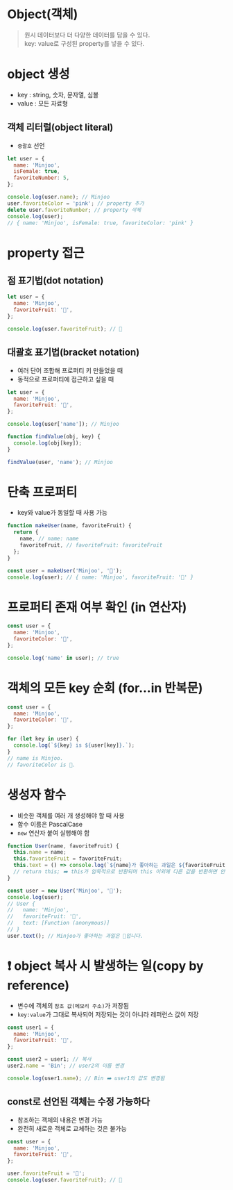# Object(객체)

> 원시 데이터보다 더 다양한 데이터를 담을 수 있다.<br />
> key: value로 구성된 property를 넣을 수 있다.

# object 생성

- key : string, 숫자, 문자열, 심볼
- value : 모든 자료형

## 객체 리터럴(object literal)

- `중괄호` 선언

```js
let user = {
  name: 'Minjoo',
  isFemale: true,
  favoriteNumber: 5,
};

console.log(user.name); // Minjoo
user.favoriteColor = 'pink'; // property 추가
delete user.favoriteNumber; // property 삭제
console.log(user);
// { name: 'Minjoo', isFemale: true, favoriteColor: 'pink' }
```

# property 접근

## 점 표기법(dot notation)

```js
let user = {
  name: 'Minjoo',
  favoriteFruit: '🍓',
};

console.log(user.favoriteFruit); // 🍓
```

## 대괄호 표기법(bracket notation)

- 여러 단어 조합해 프로퍼티 키 만들었을 때
- 동적으로 프로퍼티에 접근하고 싶을 때

```js
let user = {
  name: 'Minjoo',
  favoriteFruit: '🍓',
};

console.log(user['name']); // Minjoo

function findValue(obj, key) {
  console.log(obj[key]);
}

findValue(user, 'name'); // Minjoo
```

# 단축 프로퍼티

- key와 value가 동일할 때 사용 가능

```js
function makeUser(name, favoriteFruit) {
  return {
    name, // name: name
    favoriteFruit, // favoriteFruit: favoriteFruit
  };
}

const user = makeUser('Minjoo', '🍓');
console.log(user); // { name: 'Minjoo', favoriteFruit: '🍓' }
```

# 프로퍼티 존재 여부 확인 (in 연산자)

```js
const user = {
  name: 'Minjoo',
  favoriteColor: '🩷',
};

console.log('name' in user); // true
```

# 객체의 모든 key 순회 (for...in 반복문)

```js
const user = {
  name: 'Minjoo',
  favoriteColor: '🩷',
};

for (let key in user) {
  console.log(`${key} is ${user[key]}.`);
}
// name is Minjoo.
// favoriteColor is 🩷.
```

# 생성자 함수

- 비슷한 객체를 여러 개 생성해야 할 때 사용
- 함수 이름은 PascalCase
- `new` 연산자 붙여 실행해야 함

```js
function User(name, favoriteFruit) {
  this.name = name;
  this.favoriteFruit = favoriteFruit;
  this.text = () => console.log(`${name}가 좋아하는 과일은 ${favoriteFruit}입니다.`);
  // return this; ➡️ this가 암묵적으로 반환되며 this 이외에 다른 값을 반환하면 안됨
}

const user = new User('Minjoo', '🍓');
console.log(user);
// User {
//   name: 'Minjoo',
//   favoriteFruit: '🍓',
//   text: [Function (anonymous)]
// }
user.text(); // Minjoo가 좋아하는 과일은 🍓입니다.
```

# ❗️ object 복사 시 발생하는 일(copy by reference)

- 변수에 객체의 `참조 값(메모리 주소)`가 저장됨
- `key:value`가 그대로 복사되어 저장되는 것이 아니라 레퍼런스 값이 저장

```js
const user1 = {
  name: 'Minjoo',
  favoriteFruit: '🍓',
};

const user2 = user1; // 복사
user2.name = 'Bin'; // user2의 이름 변경

console.log(user1.name); // Bin ➡️ user1의 값도 변경됨
```

## const로 선언된 객체는 수정 가능하다

- 참조하는 객체의 내용은 변경 가능
- 완전히 새로운 객체로 교체하는 것은 불가능

```js
const user = {
  name: 'Minjoo',
  favoriteFruit: '🍓',
};

user.favoriteFruit = '🍎';
console.log(user.favoriteFruit); // 🍎
```
